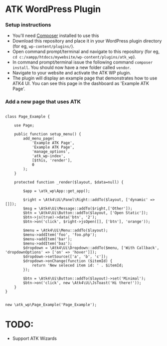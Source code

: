 # ATK WordPress Plugin


### Setup instructions

- You'll need [Composer](https://getcomposer.org/) installed to use this
- Download this repository and place it in your WordPress plugin directory (for eg, `wp-content/plugins/`).
- Open command prompt/terminal and navigate to this repository (for eg, `cd c:/xampp/htdocs/mywebsite/wp-content/plugins/atk_wp`).
- In command prompt/terminal issue the following command `composer install`. You should now have a new folder called `vendor`.
- Navigate to your website and activate the ATK WP plugin.
- The plugin will display an example page that demonstrates how to use ATK4 UI. You can see this page in the dashboard as 'Example ATK Page'.


### Add a new page that uses ATK

```

class Page_Example {

	use Page;

	public function setup_menu() {
	    add_menu_page(
	        'Example ATK Page',
	        'Example ATK Page',
	        'manage_options',
	        'atk_wp-index',
	        [$this, 'render'],
	        0
	    );
	}

	protected function _render($layout, $data=null) {

		$app = \atk_wp\App::get_app();

		$right = \Atk4\Ui\Panel\Right::addTo($layout, ['dynamic' => []]);
		$msg = \Atk4\Ui\Message::addTo($right,['Other']);
		$btn = \Atk4\Ui\Button::addTo($layout, ['Open Static']);
		$btn->js(true)->data('btn', '2');
		$btn->on('click', $right->jsOpen([], ['btn'], 'orange'));

		$menu = \Atk4\Ui\Menu::addTo($layout);
		$menu->addItem('foo', 'foo.php');
		$menu->addItem('bar');
		$menu->addItem('baz');
		$dropdown = \Atk4\Ui\Dropdown::addTo($menu, ['With Callback', 'dropdownOptions' => ['on' => 'hover']]);
		$dropdown->setSource(['a', 'b', 'c']);
		$dropdown->onChange(function ($itemId) {
		    return 'New seleced item id: ' . $itemId;
		});

		$btn = \Atk4\Ui\Button::addTo($layout)->set('Minimal');
		$btn->on('click', new \Atk4\Ui\JsToast('Hi there!'));
	}
}


new \atk_wp\Page_Example('Page_Example');

```

# TODO: 

- Support ATK Wizards